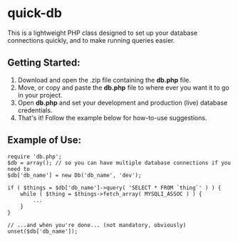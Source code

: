 # quick-db

This is a lightweight PHP class designed to set up your database connections quickly, and to make running queries easier.

## Getting Started:

1.	Download and open the .zip file containing the **db.php** file.
2.	Move, or copy and paste the **db.php** file to where ever you want it to go in your project.
3.	Open **db.php** and set your development and production (live) database credentials.
4.	That's it! Follow the example below for how-to-use suggestions.

## Example of Use:

	require 'db.php';
	$db = array(); // so you can have multiple database connections if you need to
	$db['db_name'] = new Db('db_name', 'dev');

	if ( $things = $db['db_name']->query( 'SELECT * FROM `thing`' ) ) {
		while ( $thing = $things->fetch_array( MYSQLI_ASSOC ) ) {
			...
		}
	}
	
	// ...and when you're done... (not mandatory, obviously)
	unset($db['db_name']);
